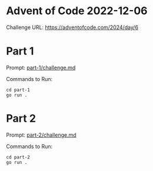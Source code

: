 # Advent of Code 2022-12-06

Challenge URL: https://adventofcode.com/2024/day/6

# Part 1

Prompt: [part-1/challenge.md](part-1/challenge.md)

Commands to Run:
```
cd part-1
go run .
```

# Part 2

Prompt: [part-2/challenge.md](part-2/challenge.md)

Commands to Run:
```
cd part-2
go run .
```